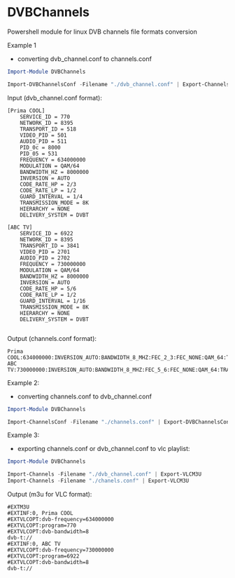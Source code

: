 # DVBChannels
Powershell module for linux DVB channels file formats conversion

Example 1
- converting dvb_channel.conf to channels.conf

```powershell
Import-Module DVBChannels

Import-DVBChannelsConf -Filename "./dvb_channel.conf" | Export-ChannelsConf
```

Input (dvb_channel.conf format):
```
[Prima COOL]
	SERVICE_ID = 770
	NETWORK_ID = 8395
	TRANSPORT_ID = 518
	VIDEO_PID = 501
	AUDIO_PID = 511
	PID_0c = 8000
	PID_05 = 531
	FREQUENCY = 634000000
	MODULATION = QAM/64
	BANDWIDTH_HZ = 8000000
	INVERSION = AUTO
	CODE_RATE_HP = 2/3
	CODE_RATE_LP = 1/2
	GUARD_INTERVAL = 1/4
	TRANSMISSION_MODE = 8K
	HIERARCHY = NONE
	DELIVERY_SYSTEM = DVBT

[ABC TV]
	SERVICE_ID = 6922
	NETWORK_ID = 8395
	TRANSPORT_ID = 3841
	VIDEO_PID = 2701
	AUDIO_PID = 2702
	FREQUENCY = 730000000
	MODULATION = QAM/64
	BANDWIDTH_HZ = 8000000
	INVERSION = AUTO
	CODE_RATE_HP = 5/6
	CODE_RATE_LP = 1/2
	GUARD_INTERVAL = 1/16
	TRANSMISSION_MODE = 8K
	HIERARCHY = NONE
	DELIVERY_SYSTEM = DVBT


```

Output (channels.conf format):
```
Prima COOL:634000000:INVERSION_AUTO:BANDWIDTH_8_MHZ:FEC_2_3:FEC_NONE:QAM_64:TRANSMISSION_MODE_8K:GUARD_INTERVAL_1_4:HIERARCHY_NONE:501:511:770
ABC TV:730000000:INVERSION_AUTO:BANDWIDTH_8_MHZ:FEC_5_6:FEC_NONE:QAM_64:TRANSMISSION_MODE_8K:GUARD_INTERVAL_1_16:HIERARCHY_NONE:2701:2702:6922
```

Example 2:
- converting channels.conf to dvb_channel.conf

```powershell
Import-Module DVBChannels

Import-ChannelsConf -Filename "./channels.conf" | Export-DVBChannelsConf 
```

Example 3:
- exporting channels.conf or dvb_channel.conf to vlc playlist:

```powershell
Import-Module DVBChannels

Import-Channels -Filename "./dvb_channel.conf" | Export-VLCM3U
Import-Channels -Filename "./chanels.conf" | Export-VLCM3U
```

Output (m3u for VLC format):
```
#EXTM3U
#EXTINF:0, Prima COOL
#EXTVLCOPT:dvb-frequency=634000000
#EXTVLCOPT:program=770
#EXTVLCOPT:dvb-bandwidth=8
dvb-t://
#EXTINF:0, ABC TV
#EXTVLCOPT:dvb-frequency=730000000
#EXTVLCOPT:program=6922
#EXTVLCOPT:dvb-bandwidth=8
dvb-t://
```
